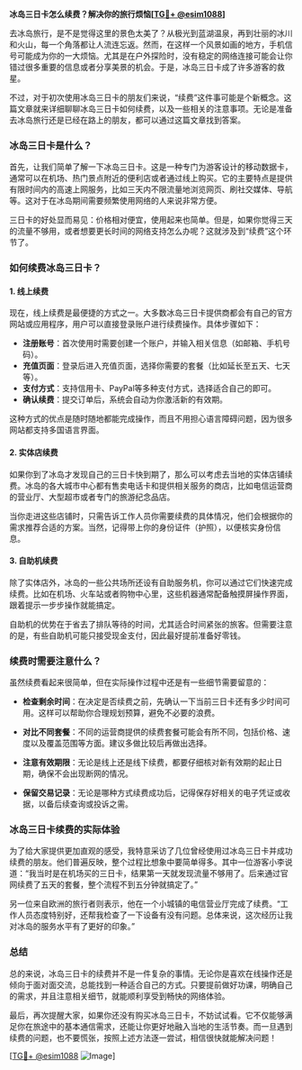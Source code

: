 **冰岛三日卡怎么续费？解决你的旅行烦恼[[TG💪+ @esim1088](https://t.me/s/esim1088)]**

去冰岛旅行，是不是觉得这里的景色太美了？从极光到蓝湖温泉，再到壮丽的冰川和火山，每一个角落都让人流连忘返。然而，在这样一个风景如画的地方，手机信号可能成为你的一大烦恼。尤其是在户外探险时，没有稳定的网络连接可能会让你错过很多重要的信息或者分享美景的机会。于是，冰岛三日卡成了许多游客的救星。

不过，对于初次使用冰岛三日卡的朋友们来说，“续费”这件事可能是个新概念。这篇文章就来详细聊聊冰岛三日卡如何续费，以及一些相关的注意事项。无论是准备去冰岛旅行还是已经在路上的朋友，都可以通过这篇文章找到答案。

### 冰岛三日卡是什么？

首先，让我们简单了解一下冰岛三日卡。这是一种专门为游客设计的移动数据卡，通常可以在机场、热门景点附近的便利店或者通过线上购买。它的主要特点是提供有限时间内的高速上网服务，比如三天内不限流量地浏览网页、刷社交媒体、导航等。这对于在冰岛期间需要频繁使用网络的人来说非常方便。

三日卡的好处显而易见：价格相对便宜，使用起来也简单。但是，如果你觉得三天的流量不够用，或者想要更长时间的网络支持怎么办呢？这就涉及到“续费”这个环节了。

### 如何续费冰岛三日卡？

#### 1. 线上续费
现在，线上续费是最便捷的方式之一。大多数冰岛三日卡提供商都会有自己的官方网站或应用程序，用户可以直接登录账户进行续费操作。具体步骤如下：

- **注册账号**：首次使用时需要创建一个账户，并输入相关信息（如邮箱、手机号码）。
- **充值页面**：登录后进入充值页面，选择你需要的套餐（比如延长至五天、七天等）。
- **支付方式**：支持信用卡、PayPal等多种支付方式，选择适合自己的即可。
- **确认续费**：提交订单后，系统会自动为你激活新的有效期。

这种方式的优点是随时随地都能完成操作，而且不用担心语言障碍问题，因为很多网站都支持多国语言界面。

#### 2. 实体店续费
如果你到了冰岛才发现自己的三日卡快到期了，那么可以考虑去当地的实体店铺续费。冰岛的各大城市中心都有售卖电话卡和提供相关服务的商店，比如电信运营商的营业厅、大型超市或者专门的旅游纪念品店。

当你走进这些店铺时，只需告诉工作人员你需要续费的具体情况，他们会根据你的需求推荐合适的方案。当然，记得带上你的身份证件（护照），以便核实身份信息。

#### 3. 自助机续费
除了实体店外，冰岛的一些公共场所还设有自助服务机，你可以通过它们快速完成续费。比如在机场、火车站或者购物中心里，这些机器通常配备触摸屏操作界面，跟着提示一步步操作就能搞定。

自助机的优势在于省去了排队等待的时间，尤其适合时间紧张的旅客。但需要注意的是，有些自助机可能只接受现金支付，因此最好提前准备好零钱。

### 续费时需要注意什么？

虽然续费看起来很简单，但在实际操作过程中还是有一些细节需要留意的：

- **检查剩余时间**：在决定是否续费之前，先确认一下当前三日卡还有多少时间可用。这样可以帮助你合理规划预算，避免不必要的浪费。
  
- **对比不同套餐**：不同的运营商提供的续费套餐可能会有所不同，包括价格、速度以及覆盖范围等方面。建议多做比较后再做出选择。

- **注意有效期限**：无论是线上还是线下续费，都要仔细核对新有效期的起止日期，确保不会出现断网的情况。

- **保留交易记录**：无论是哪种方式续费成功后，记得保存好相关的电子凭证或收据，以备后续查询或投诉之需。

### 冰岛三日卡续费的实际体验

为了给大家提供更加直观的感受，我特意采访了几位曾经使用过冰岛三日卡并成功续费的朋友。他们普遍反映，整个过程比想象中要简单得多。其中一位游客小李说道：“我当时是在机场买的三日卡，结果第一天就发现流量不够用了。后来通过官网续费了五天的套餐，整个流程不到五分钟就搞定了。”

另一位来自欧洲的旅行者则表示，他在一个小城镇的电信营业厅完成了续费。“工作人员态度特别好，还帮我检查了一下设备有没有问题。总体来说，这次经历让我对冰岛的服务水平有了更好的印象。”

### 总结

总的来说，冰岛三日卡的续费并不是一件复杂的事情。无论你是喜欢在线操作还是倾向于面对面交流，总能找到一种适合自己的方式。只要提前做好功课，明确自己的需求，并且注意相关细节，就能顺利享受到畅快的网络体验。

最后，再次提醒大家，如果你还没有购买冰岛三日卡，不妨试试看。它不仅能够满足你在旅途中的基本通信需求，还能让你更好地融入当地的生活节奏。而一旦遇到续费的问题，也不要慌张，按照上述方法逐一尝试，相信很快就能解决问题！

[[TG💪+ @esim1088](https://t.me/s/esim1088) ![Image](https://i.postimg.cc/4NQfJmqS/Snipaste-2025-05-13-00-14-12.png)]